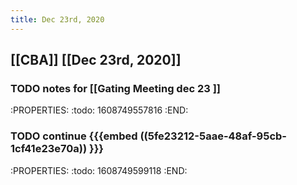 ```yaml
---
title: Dec 23rd, 2020
---
```


## [[CBA]] [[Dec 23rd, 2020]]
### TODO notes for [[Gating Meeting dec 23 ]]
:PROPERTIES:
:todo: 1608749557816
:END:
### TODO continue {{{embed ((5fe23212-5aae-48af-95cb-1cf41e23e70a)) }}} 
:PROPERTIES:
:todo: 1608749599118
:END:
